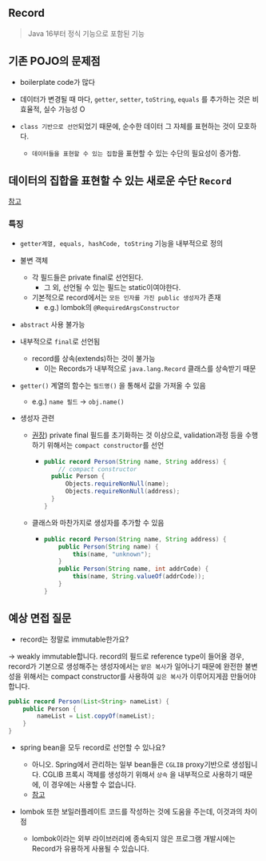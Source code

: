 

## Record

> Java 16부터 정식 기능으로 포함된 기능



## 기존 POJO의 문제점

* boilerplate code가 많다

* 데이터가 변경될 때 마다, `getter`, `setter`, `toString`, `equals` 를 추가하는 것은 비효율적, 실수 가능성 O

* `class 기반으로 선언`되었기 때문에, 순수한 데이터 그 자체를 표현하는 것이 모호하다.

  *  `데이터들을 표현할 수 있는 집합`을 표현할 수 있는 수단의 필요성이 증가함.

  

## 데이터의 집합을 표현할 수 있는 새로운 수단 `Record`

[참고](https://openjdk.org/jeps/359)

### 특징

* `getter계열, equals, hashCode, toString` 기능을 내부적으로 정의

* 불변 객체
  * 각 필드들은 private final로 선언된다.
    * 그 외, 선언될 수 있는 필드는 static이여야한다.
  * 기본적으로 record에서는 `모든 인자를 가진 public 생성자`가 존재
    * e.g.) lombok의  `@RequiredArgsConstructor` 
* `abstract` 사용 불가능
* 내부적으로 `final`로 선언됨
  * record를 상속(extends)하는 것이 불가능
    * 이는 Records가 내부적으로 `java.lang.Record` 클래스를 상속받기 때문
* `getter()` 계열의 함수는 `필드명()` 을 통해서 값을 가져올 수 있음
  * e.g.) `name 필드` $\rightarrow$ `obj.name()` 

* 생성자 관련

  * <u>권장</u>) private final 필드를 초기화하는 것 이상으로, validation과정 등을 수행하기 위해서는 `compact constructor`를 선언

    * ```java
      public record Person(String name, String address) {
          // compact constructor
      	public Person {
      		Objects.requireNonNull(name);
      		Objects.requireNonNull(address);
      	}
      }
      ```

  * 클래스와 마찬가지로 생성자를 추가할 수 있음

    * ```java
      public record Person(String name, String address) {
          public Person(String name) {
              this(name, "unknown");
          }
          public Person(String name, int addrCode) {
              this(name, String.valueOf(addrCode));
          }
      }
      ```



## 예상 면접 질문

* record는 정말로 immutable한가요?

$\rightarrow$ weakly immutable합니다. record의 필드로 reference type이 들어올 경우,  record가 기본으로 생성해주는 생성자에서는 `얕은 복사`가 일어나기 때문에 완전한 불변성을 위해서는 compact constructor를 사용하여 `깊은 복사`가 이루어지게끔 만들어야합니다.

```java
public record Person(List<String> nameList) {
    public Person {
        nameList = List.copyOf(nameList);
    }
}
```



* spring bean을 모두 record로 선언할 수 있나요?

  * 아니오. Spring에서 관리하는 일부 bean들은 `CGLIB` proxy기반으로 생성됩니다. CGLIB 프록시 객체를 생성하기 위해서  `상속` 을 내부적으로 사용하기 때문에, 이 경우에는 사용할 수 없습니다.
  * [참고](https://woooongs.tistory.com/99)

  

* lombok 또한 보일러플레이트 코드를 작성하는 것에 도움을 주는데, 이것과의 차이점
  * lombok이라는 외부 라이브러리에 종속되지 않은 프로그램 개발시에는 Record가 유용하게 사용될 수 있습니다. 